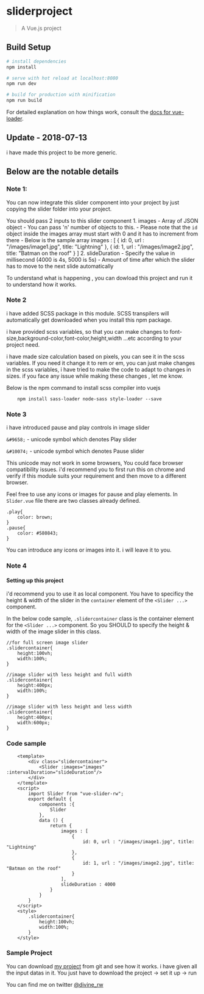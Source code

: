 # sliderproject

> A Vue.js project

## Build Setup

``` bash
# install dependencies
npm install

# serve with hot reload at localhost:8080
npm run dev

# build for production with minification
npm run build
```

For detailed explanation on how things work, consult the [docs for vue-loader](http://vuejs.github.io/vue-loader).



## Update - 2018-07-13


i have made this project to be more generic.

## Below are the notable details

### Note 1:
You can now integrate this slider component into your project by just copying the slider folder into your project.

You should pass 2 inputs to this slider component
    1. images
        - Array of JSON object
        - You can pass 'n' number of objects to this.
        - Please note that the `id` object inside the images array must start with 0 and it has to      increment from there
        - Below is the sample array
            images : [
                {
                    id: 0,
                    url : "/images/image1.jpg",
                    title: "Lightning"
                },
                {
                    id: 1,
                    url : "/images/image2.jpg",
                    title: "Batman on the roof"
                }
            ]
    2. slideDuration
        - Specify the value in millisecond (4000 is 4s, 5000 is 5s)
        - Amount of time after which the slider has to move to the next slide automatically


To understand what is happening , you can dowload this project and run it to understand how it works.

### Note 2
i have added SCSS package in this module. SCSS transpilers will automatically get downloaded when you install this npm package.

i have provided scss variables, so that you can make changes to font-size,background-color,font-color,height,width ...etc according to your project need.

i have made size calculation based on pixels, you can see it in the scss variables. 
If you need it change it to rem or em, you can just make changes in the scss variables, i have tried to make the code to adapt to changes in sizes. if you face any issue while making these changes , let me know.

Below is the npm command to install scss compiler into vuejs
```
    npm install sass-loader node-sass style-loader --save
```

### Note 3
i have introduced pause and play controls in image slider

`&#9658;` - unicode symbol which denotes Play slider

`&#10074;` -  unicode symbol which denotes Pause slider

This unicode may not work in some browsers, You could face browser compatibility issues.
i'd recommend you to first run this on chrome and verify if this module suits your requirement and then move to a different browser.

Feel free to use any icons or images for pause and play elements. In `Slider.vue` file there are two classes already defined.
```
.play{
    color: brown;
}
.pause{
    color: #580843;
}
```
You can introduce any icons or images into it. i will leave it to you.


### Note 4
#### Setting up this project

i'd recommend you to use it as local component.
You have to specificy the height & width of the slider in the `container` element of the `<Slider ...>` component.

In the below code sample, `.slidercontainer` class is the container element for the `<Slider ...>` component. So you SHOULD to specify the height & width of the image slider in this class.

```
//for full screen image slider
.slidercontainer{
    height:100vh;
    width:100%;
}

//image slider with less height and full width
.slidercontainer{
    height:400px;
    width:100%;
}

//image slider with less height and less width
.slidercontainer{
    height:400px;
    width:600px;
}
```
### Code sample

```
    <template>
        <div class="slidercontainer">
            <Slider :images="images" :intervalDuration="slideDuration"/>
        </div>
    </template>
    <script>
        import Slider from "vue-slider-rw";
        export default {
            components :{
                Slider
            },
            data () {
                return {
                    images : [
                        {
                            id: 0, url : "/images/image1.jpg", title: "Lightning"
                        },
                        {
                            id: 1, url : "/images/image2.jpg", title: "Batman on the roof"
                        }
                    ],
                    slideDuration : 4000
                }
            }
        }
    </script>
    <style>
        .slidercontainer{
            height:100vh;
            width:100%;
        }
    </style>
```


### Sample Project


You can download [my project](https://github.com/Divine1/sliderproject.git) from git and see how it works. i have given all the input datas in it. You just have to download the project -> set it up -> run


You can find me on twitter [@divine_rw](https://twitter.com/divine_rw)